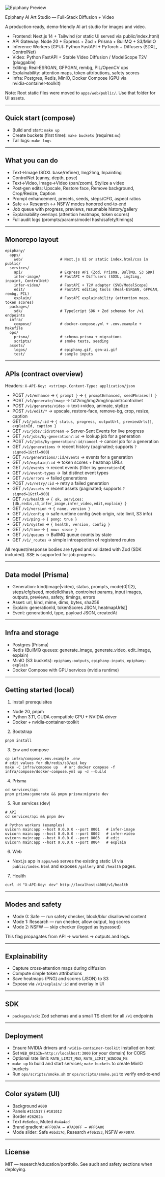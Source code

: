 ![Epiphany Preview](epiphany-preview.gif)

Epiphany AI Art Studio — Full-Stack Diffusion + Video

A production‑ready, demo‑friendly AI art studio for images and video.

- Frontend: Next.js 14 + Tailwind (or static UI served via public/index.html)
- API Gateway: Node 20 + Express + Zod + Prisma + BullMQ + S3/MinIO
- Inference Workers (GPU): Python FastAPI + PyTorch + Diffusers (SDXL, ControlNet)
- Video: Python FastAPI + Stable Video Diffusion / ModelScope T2V (pluggable)
- Editing: Real‑ESRGAN, GFPGAN, rembg, PIL/OpenCV ops
- Explainability: attention maps, token attributions, safety scores
- Infra: Postgres, Redis, MinIO, Docker Compose (GPU via nvidia‑container‑toolkit)

Note: Root static files were moved to `apps/web/public/`. Use that folder for UI assets.

---

## Quick start (compose)
- Build and start: `make up`
- Create buckets (first time): `make buckets` (requires `mc`)
- Tail logs: `make logs`

---

## What you can do
- Text→Image (SDXL base/refiner), Img2Img, Inpainting
- ControlNet (canny, depth, pose)
- Text→Video, Image→Video (pan/zoom), Stylize a video
- Post‑gen edits: Upscale, Restore face, Remove background, Crop/Resize, Caption
- Prompt enhancement, presets, seeds, steps/CFG, aspect ratios
- Safe ↔ Research ↔ NSFW modes honored end‑to‑end
- Job queue with progress, previews, resumable history/gallery
- Explainability overlays (attention heatmaps, token scores)
- Full audit logs (prompts/params/model hash/safety/timings)

---

## Monorepo layout
```
epiphany/
  apps/
    web/                 # Next.js UI or static index.html/css in public/
  services/
    api/                 # Express API (Zod, Prisma, BullMQ, S3 SDK)
    infer-image/         # FastAPI + Diffusers (SDXL, img2img, inpaint, ControlNet)
    infer-video/         # FastAPI + T2V adapter (SVD/ModelScope)
    edit/                # FastAPI editing tools (Real-ESRGAN, GFPGAN, rembg, PIL)
    explain/             # FastAPI explainability (attention maps, token scores)
  packages/
    sdk/                 # TypeScript SDK + Zod schemas for /v1 endpoints
  infra/
    compose/             # docker-compose.yml + .env.example + Makefile
  ops/
    prisma/              # schema.prisma + migrations
    scripts/             # smoke tests, seeding
  assets/
    logos/               # epiphany.gif, gen-ai.gif
    test/                # sample inputs
```

---

## APIs (contract overview)
Headers: `X-API-Key: <string>`, `Content-Type: application/json`

- POST `/v1/enhance` → `{ prompt }` → `{ promptEnhanced, seedPhrases[] }`
- POST `/v1/generate/image` → txt2img/img2img/inpaint/controlnet
- POST `/v1/generate/video` → text→video, animate, stylize
- POST `/v1/edit/*` → upscale, restore-face, remove-bg, crop, resize, caption
- GET  `/v1/jobs/:id` → `{ status, progress, outputUrl, previewUrls[], explainId, caption }`
- GET  `/v1/jobs/:id/stream` → Server-Sent Events for live progress
- GET  `/v1/jobs/by-generation/:id` → lookup job for a generation
- POST `/v1/jobs/by-generation/:id/cancel` → cancel job for a generation
- GET  `/v1/generations` → recent history (paginated; supports `?signed=1&ttl=900`)
- GET  `/v1/generations/:id/events` → events for a generation
- GET  `/v1/explain/:id` → token scores + heatmap URLs
- GET  `/v1/events` → recent events (filter by `generationId`)
- GET  `/v1/event-types` → list distinct event types
- GET  `/v1/errors` → failed generations
- POST `/v1/retry/:id` → retry a failed generation
- GET  `/v1/assets` → recent assets (paginated; supports `?signed=1&ttl=900`)
- GET  `/v1/health` → `{ ok, services:{db,redis,s3,infer_image,infer_video,edit,explain} }`
- GET  `/v1/version` → `{ name, version }`
- GET  `/v1/config` → safe runtime config (web origin, rate limit, S3 info)
- GET  `/v1/ping` → `{ pong: true }`
- GET  `/v1/system` → `{ health, version, config }`
- GET  `/v1/time` → `{ now: <iso> }`
- GET  `/v1/queues` → BullMQ queue counts by state
- GET  `/v1/_routes` → simple introspection of registered routes

All request/response bodies are typed and validated with Zod (SDK included). SSE is supported for job progress.

---

## Data model (Prisma)
- Generation: kind(image|video), status, prompts, mode(0|1|2), steps/cfg/seed, modelId/hash, controlnet params, input images, outputs, previews, safety, timings, errors
- Asset: url, kind, mime, dims, bytes, sha256
- Explain: generationId, tokenScores JSON, heatmapUrls[]
- Event: generationId, type, payload JSON, createdAt

---

## Infra and storage
- Postgres (Prisma)
- Redis (BullMQ queues: generate_image, generate_video, edit_image, explain)
- MinIO (S3 buckets): `epiphany-outputs`, `epiphany-inputs`, `epiphany-explain`
- Docker Compose with GPU services (nvidia runtime)

---

## Getting started (local)
1) Install prerequisites
- Node 20, pnpm
- Python 3.11, CUDA‑compatible GPU + NVIDIA driver
- Docker + nvidia‑container‑toolkit

2) Bootstrap
```
pnpm install
```

3) Env and compose
```
cp infra/compose/.env.example .env
# edit values for db/redis/s3/api key
make -C infra/compose up   # or: docker compose -f infra/compose/docker-compose.yml up -d --build
```

4) Prisma
```
cd services/api
pnpm prisma:generate && pnpm prisma:migrate dev
```

5) Run services (dev)
```
# API
cd services/api && pnpm dev

# Python workers (examples)
uvicorn main:app --host 0.0.0.0 --port 8001   # infer-image
uvicorn main:app --host 0.0.0.0 --port 8002   # infer-video
uvicorn main:app --host 0.0.0.0 --port 8003   # edit
uvicorn main:app --host 0.0.0.0 --port 8004   # explain
```

6) Web
- Next.js app in `apps/web` serves the existing static UI via `public/index.html` and exposes `/gallery` and `/health` pages.

7) Health
```
curl -H "X-API-Key: dev" http://localhost:4000/v1/health
```

---

## Modes and safety
- Mode 0: Safe — run safety checker, block/blur disallowed content
- Mode 1: Research — run checker, allow output, log scores
- Mode 2: NSFW — skip checker (logged as bypassed)

This flag propagates from API → workers → outputs and logs.

---

## Explainability
- Capture cross‑attention maps during diffusion
- Compute simple token attributions
- Save heatmaps (PNG) and scores (JSON) to S3
- Expose via `/v1/explain/:id` and overlay in UI

---

## SDK
- `packages/sdk`: Zod schemas and a small TS client for all `/v1` endpoints

---

## Deployment
- Ensure NVIDIA drivers and `nvidia-container-toolkit` installed on host
- Set `WEB_ORIGIN=http://localhost:3000` (or your domain) for CORS
- Optional rate limit: `RATE_LIMIT_MAX`, `RATE_LIMIT_WINDOW_MS`
- `make up` to build and start services; `make buckets` to create MinIO buckets
- Run `ops/scripts/smoke.sh` or `ops/scripts/smoke.ps1` to verify end‑to‑end

---

## Color system (UI)
- Background `#000`
- Panels `#151517` / `#101012`
- Border `#26262a`
- Text `#e6e6ea`, Muted `#a4a4ad`
- Brand gradient: `#FF007A → #7A00FF → #FF6A00`
- Mode slider: Safe `#6bd17d`, Research `#f0b153`, NSFW `#FF007A`

---

## License
MIT — research/education/portfolio. See audit and safety sections when deploying.
